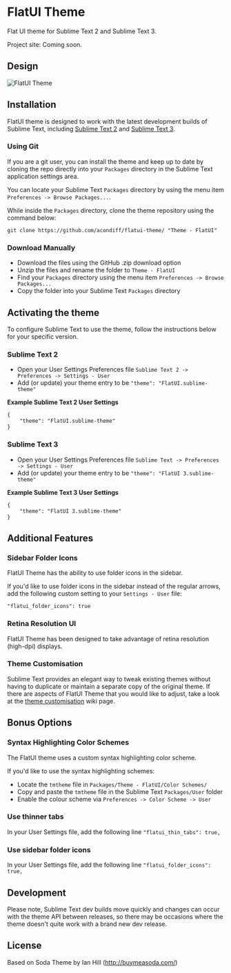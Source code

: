 # FlatUI Theme

Flat UI theme for Sublime Text 2 and Sublime Text 3.

Project site: Coming soon.

## Design

![FlatUI Theme](http://f.cl.ly/items/2J2A2i1g3o0i2l3l0a0A/Screen%20Shot%202013-07-30%20at%201.56.04%20PM.png)

## Installation

FlatUI theme is designed to work with the latest development builds of Sublime Text, including [Sublime Text 2](http://www.sublimetext.com/dev) and [Sublime Text 3](http://www.sublimetext.com/3dev).

### Using Git

If you are a git user, you can install the theme and keep up to date by cloning the repo directly into your `Packages` directory in the Sublime Text application settings area.

You can locate your Sublime Text `Packages` directory by using the menu item `Preferences -> Browse Packages...`.

While inside the `Packages` directory, clone the theme repository using the command below:

    git clone https://github.com/acondiff/flatui-theme/ "Theme - FlatUI"

### Download Manually

* Download the files using the GitHub .zip download option
* Unzip the files and rename the folder to `Theme - FlatUI`
* Find your `Packages` directory using the menu item  `Preferences -> Browse Packages...`
* Copy the folder into your Sublime Text `Packages` directory

## Activating the theme

To configure Sublime Text to use the theme, follow the instructions below for your specific version.

### Sublime Text 2

* Open your User Settings Preferences file `Sublime Text 2 -> Preferences -> Settings - User`
* Add (or update) your theme entry to be `"theme": "FlatUI.sublime-theme"`

**Example Sublime Text 2 User Settings**

    {
        "theme": "FlatUI.sublime-theme"
    }

### Sublime Text 3

* Open your User Settings Preferences file `Sublime Text -> Preferences -> Settings - User`
* Add (or update) your theme entry to be `"theme": "FlatUI 3.sublime-theme"`

**Example Sublime Text 3 User Settings**

    {
        "theme": "FlatUI 3.sublime-theme"
    }

## Additional Features

### Sidebar Folder Icons

FlatUI Theme has the ability to use folder icons in the sidebar.

If you'd like to use folder icons in the sidebar instead of the regular arrows, add the following custom setting to your `Settings - User` file:

    "flatui_folder_icons": true

### Retina Resolution UI

FlatUI Theme has been designed to take advantage of retina resolution (high-dpi) displays.


### Theme Customisation

Sublime Text provides an elegant way to tweak existing themes without having to duplicate or maintain a separate copy of the original theme. If there are aspects of FlatUI Theme that you would like to adjust, take a look at the [theme customisation](https://github.com/buymeasoda/soda-theme/wiki/Theme-customisation) wiki page.

## Bonus Options



### Syntax Highlighting Color Schemes

The FlatUI theme uses a custom syntax highlighting color scheme.

If you'd like to use the syntax highlighting schemes: 

* Locate the `tmtheme` file in `Packages/Theme - FlatUI/Color Schemes/`
* Copy and paste the `tmtheme` file in the Sublime Text `Packages/User` folder
* Enable the colour scheme via `Preferences -> Color Scheme -> User`

### Use thinner tabs
In your User Settings file, add the following line `"flatui_thin_tabs": true,`

### Use sidebar folder icons 

In your User Settings file, add the following line `"flatui_folder_icons": true,`

## Development

Please note, Sublime Text dev builds move quickly and changes can occur with the theme API between releases, so there may be occasions where the theme doesn't quite work with a brand new dev release.

## License

Based on Soda Theme by Ian Hill (http://buymeasoda.com/)